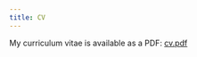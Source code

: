 ```yaml
---
title: CV
---
```


My curriculum vitae is available as a PDF: [cv.pdf](https://erikfredner.github.io/cv/cv.pdf)
